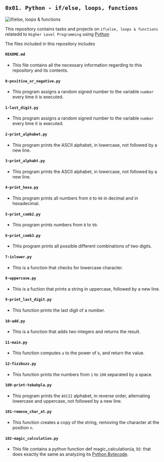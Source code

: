 ## `0x01. Python - if/else, loops, functions`

![if/else, loops & functions](https://s3.amazonaws.com/intranet-projects-files/holbertonschool-higher-level_programming+/233/code.png)

This repository contains tasks and projects on `if\else, loops & functions` relatedd to `Higher Level Programming` using [Python](https://en.wikipedia.org/wiki/Python_(programming_language))

The files included in this repository includes

#### `README.md`
  - This file contains all the necessary information regarding to this repository and its contents.

#### `0-positive_or_negative.py`
  - This program assigns a random signed number to the variable `number` every time it is executed.

#### `1-last_digit.py`
  - This program assigns a random signed number to the variable `number` every time it is executed.

#### `2-print_alphabet.py`
  - This program prints the ASCII alphabet, in lowercase, not followed by a new line.

#### `3-print_alphabt.py`
  - This program prints the ASCII alphabet, in lowercase, not followed by a new line.

#### `4-print_hexa.py`
  - This program prints all numbers from `0` to `98` in decimal and in hexadecimal.

#### `5-print_comb2.py`
  - This program prints numbers from `0` to `99`.

#### `6-print_comb3.py`
  - THis program prints all possible different combinations of two digits.

#### `7-islower.py`
  - This is a function that checks for lowercase character.

#### `8-uppercase.py`
  - This is a fuction that prints a string in uppercase, followed by a new line.

#### `9-print_last_digit.py`
  - This function prints the last digit of a number.

#### `10-add.py`
  - This is a function that adds two integers and returns the result.

#### `11-main.py`
  - This function computes `a` to the power of `b`, and return the value.

#### `12-fizzbuzz.py`
  - This function prints the numbers from `1` to `100` separated by a space.

#### `100-print-tebahpla.py`
  - This program prints the `ASCII` alphabet, in reverse order, alternating lowercase and uppercase, not followed by a new line.

#### `101-remove_char_at.py`
  - This function creates a copy of the string, removing the character at the position `n`.

#### `102-magic_calculation.py`
  - This file contains a python function def magic_calculation(a, b): that does exactly the same as analyzing its [Python Bytecode](https://docs.python.org/3.4/library/dis.html).
